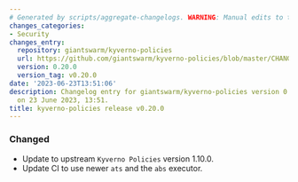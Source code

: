```yaml
---
# Generated by scripts/aggregate-changelogs. WARNING: Manual edits to this files will be overwritten.
changes_categories:
- Security
changes_entry:
  repository: giantswarm/kyverno-policies
  url: https://github.com/giantswarm/kyverno-policies/blob/master/CHANGELOG.md#0200---2023-06-23
  version: 0.20.0
  version_tag: v0.20.0
date: '2023-06-23T13:51:06'
description: Changelog entry for giantswarm/kyverno-policies version 0.20.0, published
  on 23 June 2023, 13:51.
title: kyverno-policies release v0.20.0
---
```


### Changed
- Update to upstream `Kyverno Policies` version 1.10.0.
- Update CI to use newer `ats` and the `abs` executor.
